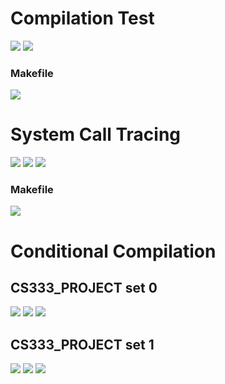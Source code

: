 # Compilation Test
![](testing-image/compilation-test/1.png)
![](testing-image/compilation-test/2.png)
### Makefile
![](testing-image/compilation-test/code.png)

# System Call Tracing
![](testing-image/syscall-tracing/1.png)
![](testing-image/syscall-tracing/2.png)
![](testing-image/syscall-tracing/3.png)
### Makefile
![](testing-image/syscall-tracing/code.png)

# Conditional Compilation
## CS333_PROJECT set 0
![](testing-image/conditional-compilation/set0/1.png)
![](testing-image/conditional-compilation/set0/2.png)
![](testing-image/conditional-compilation/set0/3.png)

## CS333_PROJECT set 1
![](testing-image/conditional-compilation/set1/1.png)
![](testing-image/conditional-compilation/set1/2.png)
![](testing-image/conditional-compilation/set1/3.png)

